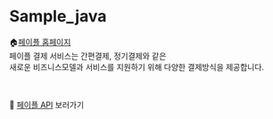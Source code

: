 # Sample_java

🏠[페이플 홈페이지](https://www.payple.kr/)<br>
페이플 결제 서비스는 간편결제, 정기결제와 같은 <br>
새로운 비즈니스모델과 서비스를 지원하기 위해 다양한 결제방식을 제공합니다.
<br><br>
<br>

🙋‍ [페이플 API](https://developer.payple.kr) 보러가기

